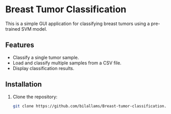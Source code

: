 # Breast Tumor Classification

This is a simple GUI application for classifying breast tumors using a pre-trained SVM model.

## Features

- Classify a single tumor sample.
- Load and classify multiple samples from a CSV file.
- Display classification results.

## Installation

1. Clone the repository:

   ```bash
   git clone https://github.com/bilallams/Breast-tumor-classification.git
